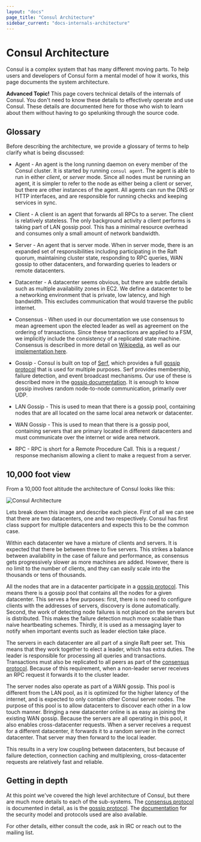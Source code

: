 ```yaml
---
layout: "docs"
page_title: "Consul Architecture"
sidebar_current: "docs-internals-architecture"
---
```


# Consul Architecture

Consul is a complex system that has many different moving parts. To help
users and developers of Consul form a mental model of how it works, this
page documents the system architecture.

<div class="alert alert-block alert-warning">
<strong>Advanced Topic!</strong> This page covers technical details of
the internals of Consul. You don't need to know these details to effectively
operate and use Consul. These details are documented here for those who wish
to learn about them without having to go spelunking through the source code.
</div>

## Glossary

Before describing the architecture, we provide a glossary of terms to help
clarify what is being discussed:

* Agent - An agent is the long running daemon on every member of the Consul cluster.
It is started by running `consul agent`. The agent is able to run in either *client*,
or *server* mode. Since all nodes must be running an agent, it is simpler to refer to
the node as either being a client or server, but there are other instances of the agent. All
agents can run the DNS or HTTP interfaces, and are responsible for running checks and
keeping services in sync.

* Client - A client is an agent that forwards all RPCs to a server. The client is relatively
stateless. The only background activity a client performs is taking part of LAN gossip pool.
This has a minimal resource overhead and consumes only a small amount of network bandwidth.

* Server - An agent that is server mode. When in server mode, there is an expanded set
of responsibilities including participating in the Raft quorum, maintaining cluster state,
responding to RPC queries, WAN gossip to other datacenters, and forwarding queries to leaders
or remote datacenters.

* Datacenter - A datacenter seems obvious, but there are subtle details such as multiple
availability zones in EC2. We define a datacenter to be a networking environment that is
private, low latency, and high bandwidth. This excludes communication that would traverse
the public internet.

* Consensus - When used in our documentation we use consensus to mean agreement upon
the elected leader as well as agreement on the ordering of transactions. Since these
transactions are applied to a FSM, we implicitly include the consistency of a replicated
state machine. Consensus is described in more detail on [Wikipedia](http://en.wikipedia.org/wiki/Consensus_(computer_science)),
as well as our [implementation here](/docs/internals/consensus.html).

* Gossip - Consul is built on top of [Serf](http://www.serfdom.io/), which provides a full
[gossip protocol](http://en.wikipedia.org/wiki/Gossip_protocol) that is used for multiple purposes.
Serf provides membership, failure detection, and event broadcast mechanisms. Our use of these
is described more in the [gossip documentation](/docs/internals/gossip.html). It is enough to know
gossip involves random node-to-node communication, primarily over UDP.

* LAN Gossip - This is used to mean that there is a gossip pool, containing nodes that
are all located on the same local area network or datacenter.

* WAN Gossip - This is used to mean that there is a gossip pool, containing servers that
are primary located in different datacenters and must communicate over the internet or
wide area network.

* RPC - RPC is short for a Remote Procedure Call. This is a request / response mechanism
allowing a client to make a request from a server.

## 10,000 foot view

From a 10,000 foot altitude the architecture of Consul looks like this:

![Consul Architecture](/images/consul-arch.png)

Lets break down this image and describe each piece. First of all we can see
that there are two datacenters, one and two respectively. Consul has first
class support for multiple datacenters and expects this to be the common case.

Within each datacenter we have a mixture of clients and servers. It is expected
that there be between three to five servers. This strikes a balance between
availability in the case of failure and performance, as consensus gets progressively
slower as more machines are added. However, there is no limit to the number of clients,
and they can easily scale into the thousands or tens of thousands.

All the nodes that are in a datacenter participate in a [gossip protocol](/docs/internals/gossip.html).
This means there is a gossip pool that contains all the nodes for a given datacenter. This serves
a few purposes: first, there is no need to configure clients with the addresses of servers,
discovery is done automatically. Second, the work of detecting node failures
is not placed on the servers but is distributed. This makes the failure detection much more
scalable than naive heartbeating schemes. Thirdly, it is used as a messaging layer to notify
when important events such as leader election take place.

The servers in each datacenter are all part of a single Raft peer set. This means that
they work together to elect a leader, which has extra duties. The leader is responsible for
processing all queries and transactions. Transactions must also be replicated to all peers
as part of the [consensus protocol](/docs/internals/consensus.html). Because of this requirement,
when a non-leader server receives an RPC request it forwards it to the cluster leader.

The server nodes also operate as part of a WAN gossip. This pool is different from the LAN pool,
as it is optimized for the higher latency of the internet, and is expected to only contain
other Consul server nodes. The purpose of this pool is to allow datacenters to discover each
other in a low touch manner. Bringing a new datacenter online is as easy as joining the existing
WAN gossip. Because the servers are all operating in this pool, it also enables cross-datacenter requests.
When a server receives a request for a different datacenter, it forwards it to a random server
in the correct datacenter. That server may then forward to the local leader.

This results in a very low coupling between datacenters, but because of failure detection,
connection caching and multiplexing, cross-datacenter requests are relatively fast and reliable.

## Getting in depth

At this point we've covered the high level architecture of Consul, but there are much
more details to each of the sub-systems. The [consensus protocol](/docs/internals/consensus.html) is
documented in detail, as is the [gossip protocol](/docs/internals/gossip.html). The [documentation](/docs/internals/security.html)
for the security model and protocols used are also available.

For other details, either consult the code, ask in IRC or reach out to the mailing list.

